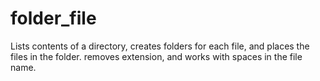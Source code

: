 folder_file
===========

Lists contents of a directory, creates folders for each file, and places the files in the folder. removes extension, and works with spaces in the file name.
